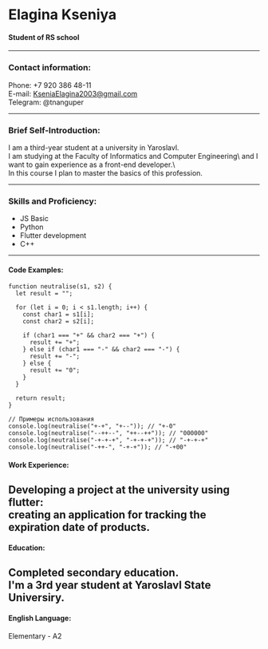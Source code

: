 
# Elagina Kseniya
#### Student of RS school
***
### Contact information:  
Phone: +7 920 386 48-11\
E-mail: KseniaElagina2003@gmail.com\
Telegram: @tnanguper
***
### Brief Self-Introduction: 
I am a third-year student at a university in Yaroslavl.\
I am studying at the Faculty of Informatics and Computer Engineering\ 
and I want to gain experience as a front-end developer.\  
In this course I plan to master the basics of this profession.
***
### Skills and Proficiency: 
* JS Basic
* Python
* Flutter development
* C++
***
#### Code Examples:
```
function neutralise(s1, s2) {
  let result = "";

  for (let i = 0; i < s1.length; i++) {
    const char1 = s1[i];
    const char2 = s2[i];

    if (char1 === "+" && char2 === "+") {
      result += "+";
    } else if (char1 === "-" && char2 === "-") {
      result += "-";
    } else {
      result += "0";
    }
  }

  return result;
}

// Примеры использования
console.log(neutralise("+-+", "+--")); // "+-0"
console.log(neutralise("--++--", "++--++")); // "000000"
console.log(neutralise("-+-+-+", "-+-+-+")); // "-+-+-+"
console.log(neutralise("-++-", "-+-+")); // "-+00"
```
#### Work Experience:
Developing a project at the university using flutter:\
creating an application for tracking the expiration date of products.
-------
#### Education:
Completed secondary education.\
I'm a 3rd year student at Yaroslavl State Universiry.
----
#### English Language:
Elementary - A2






